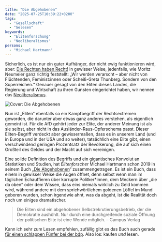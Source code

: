 ```yaml
---
title: "Die Abgehobenen"
date: "2025-07-25T10:39:22+0200"
tags:
  - "Gesellschaft"
  - "Gelesen"
keywords:
  - "Elitenforschung"
  - "Neoliberalismus"
persons:
  - "Michael Hartmann"
---
```


Sicherlich, es ist nur ein guter Aufhänger, der nicht ewig funktionieren wird, aber: [Die Rechten haben Recht!](https://youtu.be/LZLZJWVFZvs?si=8tb3JJaIf2tYirPO) In gewisser Weise, jedenfalls, wie Moritz Neumeier ganz richtig feststellt: „Wir werden verarscht – aber nicht von Flüchtenden, Feminist:innen oder Scheiß-Greta Thunberg. Sondern von den Superreichen.“ Genauer gesagt von den Eliten dieses Landes, die Regierung und Wirtschaft zu ihren Gunsten eingerichtet haben, wir nennen das [Neoliberalismus](https://de.wikipedia.org/wiki/Neoliberalismus).

![Cover: Die Abgehobenen](/blog/2025/abgehoben.jpg)

Nun ist „Eliten“ ebenfalls so ein Kampfbegriff der Rechtsextremen geworden, die darunter aber etwas ganz anderes verstehen, als eigentlich gemeint ist. Für die AfD gehört jeder zur Elite, der anderer Meinung ist als sie selbst, aber nicht in das Ausländer-Raus-Opferschema passt. Dieser Eliten-Begriff verdeckt aber gewissermaßen, dass es in unserem Land (und in Europa und in der USA und so weiter), tatsächlich eine Elite gibt, einen verschwindend geringen Prozentsatz der Bevölkerung, die auf sich einen Großteil des Geldes und der Macht auf sich vereinigen.

Eine solide Definition des Begriffs und ein gigantisches Konvolut an Statistiken und Studien, hat *Elitenforscher* Michael Hartmann schon 2019 in seinem Buch „[Die Abgehobenen](https://www.campus.de/buecher-campus-verlag/wirtschaft-gesellschaft/politik/die_abgehobenen-15095.html?srsltid=AfmBOoqAgAtBJxnM76UFsRuphK9k5teFx5VkdiTseFj262Fx9A9OnaGa)“ zusammengetragen. Es ist ein Buch, dass einem in gewisser Weise die Augen öffnet, denn selbst wenn man im täglichen Echauffieren über korrupte Politker\*innen, dem Meckern über „die da oben“ oder dem Wissen, dass eins niemals wirklich zu Geld kommen wird, während andere mit dem sprichwörtlichem goldenen Löffel im Mund geboren wurden, schon irgendwie ahnt, was da abgeht, ist die Realität doch noch um einiges dramatischer.

> Die Eliten sind ein abgehobener Selbstrekrutierungsbetrieb, der die Demokratie aushöhlt. Nur durch eine durchgreifende soziale Öffnung der politischen Elite ist eine Wende möglich.
> – Campus Verlag

Kann ich sehr zum Lesen empfehlen, zufällig gibt es das Buch auch gerade [für einen schlappen Fünfer bei der bdp](https://www.bpb.de/shop/buecher/schriftenreihe/293089/die-abgehobenen/). Also los: kaufen *und* lesen. 